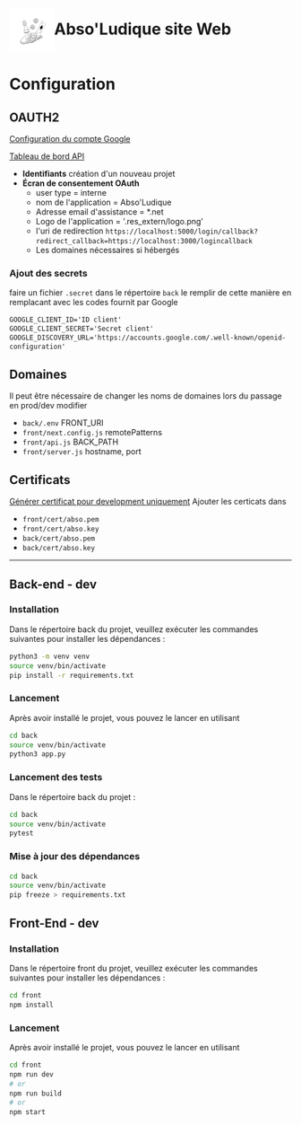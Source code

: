 # <img title="Abso'Ludique logo" alt="Logo d'abso'ludique" src=".res_readme/abso.svg" style="height: 80px; width: 80px; vertical-align: middle" width="80" height="80" >Abso'Ludique site Web 

# Configuration
## OAUTH2 
[Configuration du compte Google](https://support.google.com/googleapi/answer/6158849?hl=en)

[Tableau de bord API](https://console.cloud.google.com/apis/dashboard)
- **Identifiants** création d'un nouveau projet 
- **Écran de consentement OAuth**
  - user type = interne
  - nom de l'application = Abso'Ludique
  - Adresse email d'assistance = *.net
  - Logo de l'application = '.res_extern/logo.png'
  - l'uri de redirection `https://localhost:5000/login/callback?redirect_callback=https://localhost:3000/logincallback`
  - Les domaines nécessaires si hébergés

### Ajout des secrets
faire un fichier `.secret` dans le répertoire `back` le remplir de cette manière
en remplacant avec les codes fournit par Google
```shell
GOOGLE_CLIENT_ID='ID client'
GOOGLE_CLIENT_SECRET='Secret client'
GOOGLE_DISCOVERY_URL='https://accounts.google.com/.well-known/openid-configuration'
```

## Domaines
Il peut être nécessaire de changer les noms de domaines lors du passage en prod/dev modifier 
- `back/.env` FRONT_URI
- `front/next.config.js` remotePatterns
- `front/api.js` BACK_PATH
- `front/server.js` hostname, port

## Certificats
[Générer certificat pour development uniquement](https://gist.github.com/cecilemuller/9492b848eb8fe46d462abeb26656c4f8)
Ajouter les certicats dans 
- `front/cert/abso.pem`
- `front/cert/abso.key`
- `back/cert/abso.pem`
- `back/cert/abso.key`

---

## Back-end - dev
### Installation
Dans le répertoire back du projet, veuillez exécuter les commandes suivantes pour installer les dépendances :
```bash
python3 -m venv venv
source venv/bin/activate
pip install -r requirements.txt
```

### Lancement
Après avoir installé le projet, vous pouvez le lancer en utilisant
```bash
cd back
source venv/bin/activate
python3 app.py
```

### Lancement des tests
Dans le répertoire back du projet :
```bash
cd back
source venv/bin/activate
pytest
```

### Mise à jour des dépendances
```bash
cd back
source venv/bin/activate
pip freeze > requirements.txt
```

## Front-End - dev

### Installation
Dans le répertoire front du projet, veuillez exécuter les commandes suivantes pour installer les dépendances :
```bash
cd front
npm install
```

### Lancement
Après avoir installé le projet, vous pouvez le lancer en utilisant
```bash
cd front
npm run dev
# or
npm run build
# or 
npm start
```
